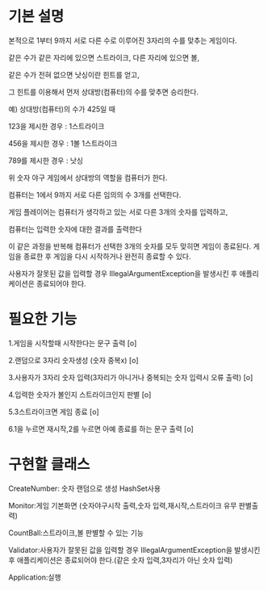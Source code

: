 # 기본 설명
본적으로 1부터 9까지 서로 다른 수로 이루어진 3자리의 수를 맞추는 게임이다.

같은 수가 같은 자리에 있으면 스트라이크, 다른 자리에 있으면 볼,

같은 수가 전혀 없으면 낫싱이란 힌트를 얻고,

그 힌트를 이용해서 먼저 상대방(컴퓨터)의 수를 맞추면 승리한다.

예) 상대방(컴퓨터)의 수가 425일 때

123을 제시한 경우 : 1스트라이크

456을 제시한 경우 : 1볼 1스트라이크

789를 제시한 경우 : 낫싱

위 숫자 야구 게임에서 상대방의 역할을 컴퓨터가 한다.

컴퓨터는 1에서 9까지 서로 다른 임의의 수 3개를 선택한다.

게임 플레이어는 컴퓨터가 생각하고 있는 서로 다른 3개의 숫자를 입력하고,

컴퓨터는 입력한 숫자에 대한 결과를 출력한다

이 같은 과정을 반복해 컴퓨터가 선택한 3개의 숫자를 모두 맞히면 게임이 종료된다.
게임을 종료한 후 게임을 다시 시작하거나 완전히 종료할 수 있다.

사용자가 잘못된 값을 입력할 경우 IllegalArgumentException을 발생시킨 후 애플리케이션은 종료되어야 한다.


# 필요한 기능
1.게임을 시작할때 시작한다는 문구 출력  [o]

2.랜덤으로 3자리 숫자생성 (숫자 중복x)  [o]

3.사용자가 3자리 숫자 입력(3자리가 아니거나 중복되는 숫자 입력시 오류 출력) [o]

4.입력한 숫자가 볼인지 스트라이크인지 판별 [o]

5.3스트라이크면 게임 종료 [o]

6.1을 누르면 재시작,2를 누르면 아예 종료를 하는 문구 출력 [o]


# 구현할 클래스
CreateNumber: 숫자 랜덤으로 생성 HashSet사용

Monitor:게임 기본화면 (숫자야구시작 출력,숫자 입력,재시작,스트라이크 유무 판별출력)

CountBall:스트라이크,볼 판별할 수 있는 기능

Validator:사용자가 잘못된 값을 입력할 경우 IllegalArgumentException을 발생시킨 후 애플리케이션은 종료되어야 한다.(같은 숫자 입력,3자리가 아닌 숫자 입력)

Application:실행

